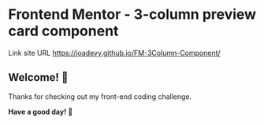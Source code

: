 # Frontend Mentor - 3-column preview card component

Link site URL https://joadevy.github.io/FM-3Column-Component/

## Welcome! 👋

Thanks for checking out my front-end coding challenge.

**Have a good day!** 🚀
